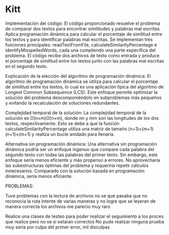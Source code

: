 # Kitt
Implementación del código:
    El código proporcionado resuelve el problema de comparar dos textos para encontrar similitudes y palabras mal escritas. Aplica programación dinámica para calcular el porcentaje de similitud entre los textos y para identificar palabras mal escritas.
    Se implementan tres funciones principales: readTextFromFile, calculateSimilarityPercentage e identifyMisspelledWords, cada una cumpliendo una parte específica del problema.
    El código recibe dos archivos de texto como entrada y produce el porcentaje de similitud entre los textos junto con las palabras mal escritas en el segundo texto.

Explicación de la elección del algoritmo de programación dinámica:
    El algoritmo de programación dinámica se utiliza para calcular el porcentaje de similitud entre los textos, lo cual es una aplicación típica del algoritmo de Longest Common Subsequence (LCS). Este enfoque permite optimizar la solución del problema descomponiéndolo en subproblemas más pequeños y evitando la recalculación de soluciones redundantes.

Complejidad temporal de la solución:
    La complejidad temporal de la solución es O(n×m)O(n×m), donde nn y mm son las longitudes de los dos textos, respectivamente. Esto se debe a que la función calculateSimilarityPercentage utiliza una matriz de tamaño (n+1)×(m+1)(n+1)×(m+1) y realiza un bucle anidado para llenarla.

Alternativa sin programación dinámica:
    Una alternativa sin programación dinámica podría ser un enfoque ingenuo que compare cada palabra del segundo texto con todas las palabras del primer texto. Sin embargo, este enfoque sería menos eficiente y más propenso a errores. No aprovecharía las subestructuras óptimas del problema y requeriría repetir cálculos innecesarios. Comparado con la solución basada en programación dinámica, sería menos eficiente.


PROBLEMAS:

Tuve problemas con la lectura de archivos no se que pasaba que no reconocia la ruta intente de varias maneras y no logre que
se leyeran de manera correcta los archivos me parecio muy raro

Realice una clases de testeo para poder realizar el seguimiento a los proces que realice pero no se si estaran correctos
No pude realizar ninguna prueba muy seria por culpa del primer error, mil disculpas
